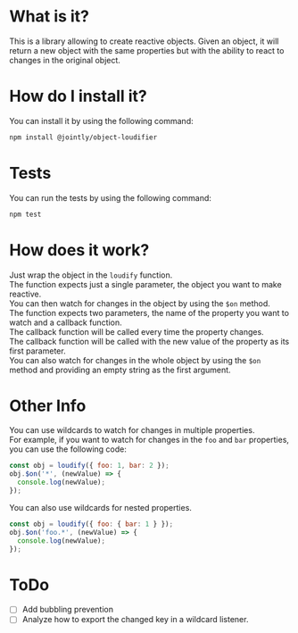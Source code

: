 # What is it?

This is a library allowing to create reactive objects.
Given an object, it will return a new object with the same properties but with the ability to react to changes in the original object.

# How do I install it?

You can install it by using the following command:

```bash
npm install @jointly/object-loudifier
```

# Tests

You can run the tests by using the following command:

```bash
npm test
```

# How does it work?

Just wrap the object in the `loudify` function.  
The function expects just a single parameter, the object you want to make reactive.  
You can then watch for changes in the object by using the `$on` method.  
The function expects two parameters, the name of the property you want to watch and a callback function.  
The callback function will be called every time the property changes.  
The callback function will be called with the new value of the property as its first parameter.  
You can also watch for changes in the whole object by using the `$on` method and providing an empty string as the first argument.

# Other Info

You can use wildcards to watch for changes in multiple properties.  
For example, if you want to watch for changes in the `foo` and `bar` properties, you can use the following code:

```js
const obj = loudify({ foo: 1, bar: 2 });
obj.$on('*', (newValue) => {
  console.log(newValue);
});
```

You can also use wildcards for nested properties.

```js
const obj = loudify({ foo: { bar: 1 } });
obj.$on('foo.*', (newValue) => {
  console.log(newValue);
});
```

# ToDo

- [ ] Add bubbling prevention
- [ ] Analyze how to export the changed key in a wildcard listener.